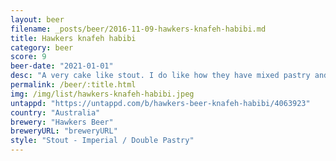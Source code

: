 ```yaml
---
layout: beer
filename: _posts/beer/2016-11-09-hawkers-knafeh-habibi.md
title: Hawkers knafeh habibi
category: beer
score: 9
beer-date: "2021-01-01"
desc: "A very cake like stout. I do like how they have mixed pastry and beer. Hard to pick individual flavours but I do like it"
permalink: /beer/:title.html
img: /img/list/hawkers-knafeh-habibi.jpeg
untappd: "https://untappd.com/b/hawkers-beer-knafeh-habibi/4063923"
country: "Australia"
brewery: "Hawkers Beer"
breweryURL: "breweryURL"
style: "Stout - Imperial / Double Pastry"
---
```

